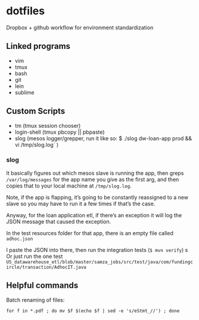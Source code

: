 # dotfiles

Dropbox + github workflow for environment standardization

## Linked programs

- vim
- tmux
- bash
- git
- lein
- sublime

## Custom Scripts

- tm (tmux session chooser)
- login-shell (tmux pbcopy || pbpaste)
- slog (mesos logger/grepper, run it like so: $ ./slog dw-loan-app prod && vi /tmp/slog.log`
)

### slog
It basically figures out which mesos slave is running the app, then greps `/var/log/messages` for the app name you give as the first arg, and then copies that to your local machine at `/tmp/slog.log`.

Note, if the app is flapping, it’s going to be constantly reassigned to a new slave so you may have to run it a few times if that’s the case.

Anyway, for the loan application etl, if there’s an exception it will log the JSON message that caused the exception.

In the test resources folder for that app, there is an empty file called `adhoc.json`

I paste the JSON into there, then run the integration tests (`$ mvn verify`)
s
Or just run the one test `US_datawarehouse_etl/blob/master/samza_jobs/src/test/java/com/fundingcircle/transaction/AdhocIT.java`


## Helpful commands

Batch renaming of files:
```
for f in *.pdf ; do mv $f $(echo $f | sed -e 's/eStmt_//') ; done
```





